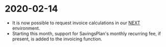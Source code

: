 # 2020-02-14

* It is now possible to request invoice calculations in our [NEXT](https://next.alphaus.cloud/ripple/) environment.
* Starting this month, support for SavingsPlan's monthly recurring fee, if present, is added to the invoicing function.

